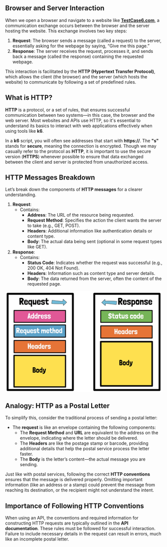 ## Browser and Server Interaction

When we open a browser and navigate to a website like [**TestCase6.com**](http://testcase6.com/), a communication
exchange occurs between the browser and the server hosting the website. This exchange involves two key steps:

1. **Request**: The browser sends a message (called a request) to the server, essentially asking for the webpage by
   saying, “Give me this page.”
2. **Response**: The server receives the request, processes it, and sends back a message (called the response)
   containing the requested webpage.

This interaction is facilitated by the **HTTP (Hypertext Transfer Protocol)**, which allows the client (the browser) and
the server (which hosts the website) to communicate by following a set of predefined rules.

## What is HTTP?

**HTTP** is a protocol, or a set of rules, that ensures successful communication between two systems—in this case, the
browser and the web server. Most websites and APIs use HTTP, so it's essential to understand its basics to interact with
web applications effectively when using tools like **k6**.

In a **k6** script, you will often see addresses that start with **https://**. The **"s"** stands for **secure**,
meaning the connection is encrypted. Though we may casually refer to the protocol as **HTTP**, it is important to use
the secure version (**HTTPS**) whenever possible to ensure that data exchanged between the client and server is
protected from unauthorized access.

## HTTP Messages Breakdown

Let’s break down the components of **HTTP messages** for a clearer understanding.

1. **Request**:
    - Contains:
        - **Address**: The URL of the resource being requested.
        - **Request Method**: Specifies the action the client wants the server to take (e.g., GET, POST).
        - **Headers**: Additional information like authentication details or content type.
        - **Body**: The actual data being sent (optional in some request types like GET).
2. **Response**:
    - Contains:
        - **Status Code**: Indicates whether the request was successful (e.g., 200 OK, 404 Not Found).
        - **Headers**: Information such as content type and server details.
        - **Body**: The data returned from the server, often the content of the requested page.

![alt_image](../images/pic8.png)

## Analogy: HTTP as a Postal Letter

To simplify this, consider the traditional process of sending a postal letter:

- The **request** is like an envelope containing the following components:
    - The **Request Method** and **URL** are equivalent to the address on the envelope, indicating where the letter
      should be delivered.
    - The **Headers** are like the postage stamp or barcode, providing additional details that help the postal service
      process the letter faster.
    - The **Body** is the letter’s content—the actual message you are sending.

Just like with postal services, following the correct **HTTP conventions** ensures that the message is delivered
properly. Omitting important information (like an address or a stamp) could prevent the message from reaching its
destination, or the recipient might not understand the intent.

## Importance of Following HTTP Conventions

When using an API, the conventions and required information for constructing HTTP requests are typically outlined in the
**API documentation**. These rules must be followed for successful interaction. Failure to include necessary details in
the request can result in errors, much like an incomplete postal letter.